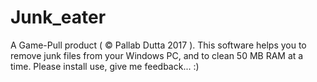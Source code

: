 # Junk_eater
A Game-Pull product ( © Pallab Dutta 2017 ).
This software helps you to remove junk files from your Windows PC, and to clean 50 MB RAM at a time.
Please install use, give me feedback... :) 
